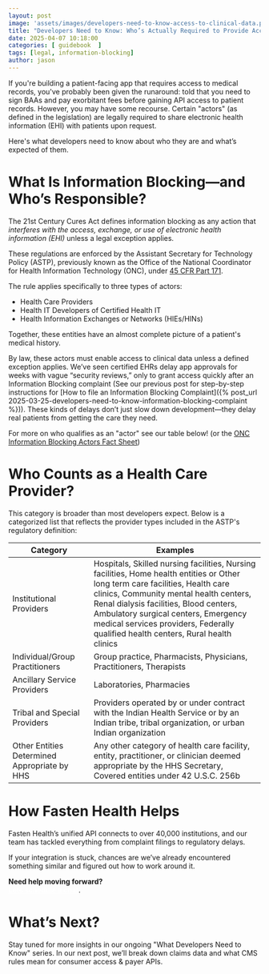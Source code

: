 ```yaml
---
layout: post
image: 'assets/images/developers-need-to-know-access-to-clinical-data.png'
title: "Developers Need to Know: Who’s Actually Required to Provide Access to Clinical Data?"
date: 2025-04-07 10:18:00
categories: [ guidebook  ]
tags: [legal, information-blocking]
author: jason
---
```


If you're building a patient-facing app that requires access to medical records, you've probably been given the runaround: 
told that you need to sign BAAs and pay exorbitant fees before gaining API access to patient records. However, you may have some recourse. 
Certain "actors" (as defined in the legislation) are legally required to share electronic health information (EHI) with 
patients upon request.

Here's what developers need to know about who they are and what’s expected of them.

# What Is Information Blocking—and Who’s Responsible?

The 21st Century Cures Act defines information blocking as any action that _interferes with the access, exchange, or use 
of electronic health information (EHI)_ unless a legal exception applies.

These regulations are enforced by the Assistant Secretary for Technology Policy (ASTP), previously known as the Office 
of the National Coordinator for Health Information Technology (ONC), under [45 CFR Part 171](https://www.ecfr.gov/current/title-45/subtitle-A/subchapter-D/part-171).

The rule applies specifically to three types of actors:
- Health Care Providers
- Health IT Developers of Certified Health IT
- Health Information Exchanges or Networks (HIEs/HINs)

Together, these entities have an almost complete picture of a patient's medical history.

By law, these actors must enable access to clinical data unless a defined exception applies. We’ve seen certified EHRs 
delay app approvals for weeks with vague “security reviews,” only to grant access quickly after an Information Blocking 
complaint (See our previous post for step-by-step instructions for [How to file an Information Blocking Complaint]({% post_url 2025-03-25-developers-need-to-know-information-blocking-complaint %})).
These kinds of delays don’t just slow down development—they delay real patients from getting the care they need.

For more on who qualifies as an "actor" see our table below! (or the [ONC Information Blocking Actors Fact Sheet](https://www.healthit.gov/sites/default/files/2024-04/IB_Actors_Fact_Sheet_508_0.pdf))

# Who Counts as a Health Care Provider?

This category is broader than most developers expect. Below is a categorized list that reflects the provider types included
in the ASTP's regulatory definition:

| Category | Examples| 
| -------- | ------- |
| Institutional Providers | Hospitals, Skilled nursing facilities, Nursing facilities, Home health entities or Other long term care facilities, Health care clinics, Community mental health centers, Renal dialysis facilities, Blood centers, Ambulatory surgical centers, Emergency medical services providers, Federally qualified health centers, Rural health clinics |
| Individual/Group Practitioners | Group practice, Pharmacists, Physicians, Practitioners, Therapists |
| Ancillary Service Providers | Laboratories, Pharmacies |
| Tribal and Special Providers | Providers operated by or under contract with the Indian Health Service or by an Indian tribe, tribal organization, or urban Indian organization |
| Other Entities Determined Appropriate by HHS | Any other category of health care facility, entity, practitioner, or clinician deemed appropriate by the HHS Secretary, Covered entities under 42 U.S.C. 256b |

# How Fasten Health Helps

Fasten Health’s unified API connects to over 40,000 institutions, and our team has tackled everything from complaint filings 
to regulatory delays.

If your integration is stuck, chances are we’ve already encountered something similar and figured out how to work around it.


<div class="alert alert-secondary" role="alert">
    <i class="fa fa-info-circle"></i>
    <strong>Need help moving forward?</strong><br/>
   <a style="color:white; text-decoration: underline; font-weight: bold" href="https://calendly.com/jason-kulatunga/30min">Lets schedule a chat</a>.
</div>

# What’s Next?

Stay tuned for more insights in our ongoing "What Developers Need to Know" series. In our next post, we’ll break down 
claims data and what CMS rules mean for consumer access & payer APIs.
